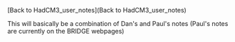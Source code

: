 [Back to HadCM3_user_notes](Back to HadCM3_user_notes)

This will basically be a combination of Dan's and Paul's notes (Paul's notes are currently on the BRIDGE webpages)